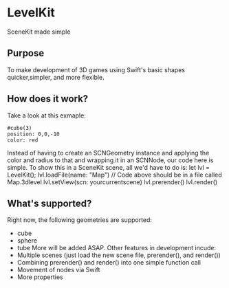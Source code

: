 # LevelKit
SceneKit made simple
## Purpose
To make development of 3D games using Swift's basic shapes quicker,simpler, and more flexible.
## How does it work?
Take a look at this exmaple:
    
    #cube(3)
    position: 0,0,-10
    color: red
    
Instead of having to create an SCNGeometry instance and applying the color and radius to that and wrapping it in an SCNNode, our code here is simple. To show this in a SceneKit scene, all we'd have to do is:
  let lvl = LevelKit();
  lvl.loadFile(name: "Map") // Code above should be in a file called Map.3dlevel
  lvl.setView(scn: yourcurrentscene)
  lvl.prerender()
  lvl.render()
## What's supported?
Right now, the following geometries are supported:
* cube
* sphere
* tube
More will be added ASAP. Other features in development incude:
* Multiple scenes (just load the new scene file, prerender(), and render())
* Combining prerender() and render() into one simple function call
* Movement of nodes via Swift
* More properties

